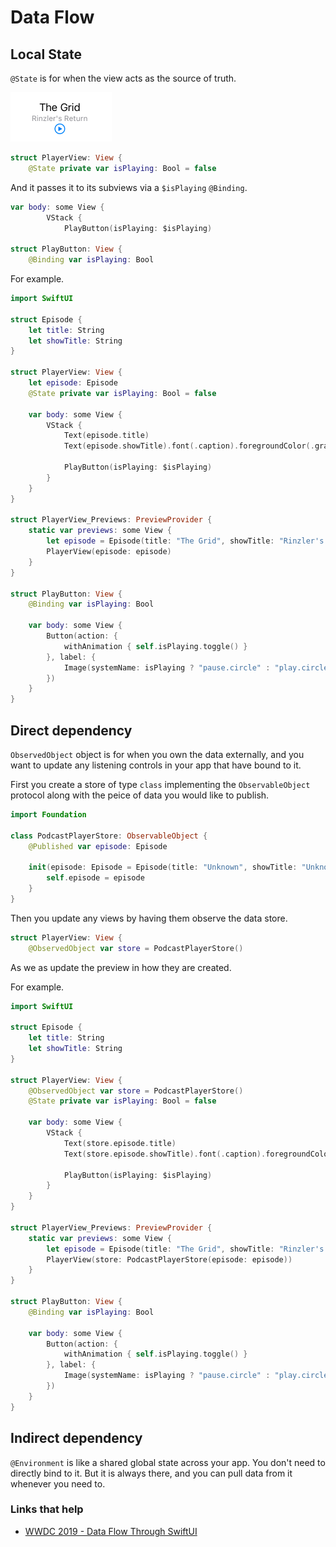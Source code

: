 # Data Flow

## Local State

`@State` is for when the view acts as the source of truth.

![](images/state.png)

```swift
struct PlayerView: View {
    @State private var isPlaying: Bool = false
```

And it passes it to its subviews via a `$isPlaying` `@Binding`.

```swift
var body: some View {
        VStack {       
            PlayButton(isPlaying: $isPlaying)
            
struct PlayButton: View {
    @Binding var isPlaying: Bool

```

For example.

```swift
import SwiftUI

struct Episode {
    let title: String
    let showTitle: String
}

struct PlayerView: View {
    let episode: Episode
    @State private var isPlaying: Bool = false
    
    var body: some View {
        VStack {
            Text(episode.title)
            Text(episode.showTitle).font(.caption).foregroundColor(.gray)
            
            PlayButton(isPlaying: $isPlaying)
        }
    }
}

struct PlayerView_Previews: PreviewProvider {
    static var previews: some View {
        let episode = Episode(title: "The Grid", showTitle: "Rinzler's Return")
        PlayerView(episode: episode)
    }
}

struct PlayButton: View {
    @Binding var isPlaying: Bool
    
    var body: some View {
        Button(action: {
            withAnimation { self.isPlaying.toggle() }
        }, label: {
            Image(systemName: isPlaying ? "pause.circle" : "play.circle" )
        })
    }
}
```

## Direct dependency

`ObservedObject` object is for when you own the data externally, and you want to update any listening controls in your app that have bound to it.

First you create a store of type `class` implementing the `ObservableObject` protocol along with the peice of data you would like to publish.

```swift
import Foundation

class PodcastPlayerStore: ObservableObject {
    @Published var episode: Episode
    
    init(episode: Episode = Episode(title: "Unknown", showTitle: "Unknown")) {
        self.episode = episode
    }
}
```

Then you update any views by having them observe the data store.

```swift
struct PlayerView: View {
    @ObservedObject var store = PodcastPlayerStore()
```

As we as update the preview in how they are created.

For example.

```swift
import SwiftUI

struct Episode {
    let title: String
    let showTitle: String
}

struct PlayerView: View {
    @ObservedObject var store = PodcastPlayerStore()
    @State private var isPlaying: Bool = false
    
    var body: some View {
        VStack {
            Text(store.episode.title)
            Text(store.episode.showTitle).font(.caption).foregroundColor(.gray)
            
            PlayButton(isPlaying: $isPlaying)
        }
    }
}

struct PlayerView_Previews: PreviewProvider {
    static var previews: some View {
        let episode = Episode(title: "The Grid", showTitle: "Rinzler's Return")
        PlayerView(store: PodcastPlayerStore(episode: episode))
    }
}

struct PlayButton: View {
    @Binding var isPlaying: Bool
    
    var body: some View {
        Button(action: {
            withAnimation { self.isPlaying.toggle() }
        }, label: {
            Image(systemName: isPlaying ? "pause.circle" : "play.circle" )
        })
    }
}
```

## Indirect dependency

`@Environment` is like a shared global state across your app. You don't need to directly bind to it. But it is always there, and you can pull data from it whenever you need to.



### Links that help
- [WWDC 2019 - Data Flow Through SwiftUI](https://developer.apple.com/videos/play/wwdc2019/226/)
